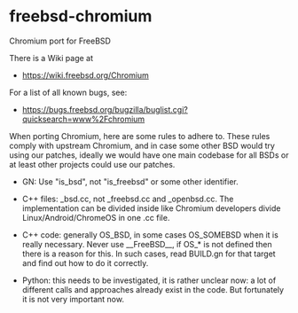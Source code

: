 freebsd-chromium
================

Chromium port for FreeBSD

There is a Wiki page at
* https://wiki.freebsd.org/Chromium

For a list of all known bugs, see:
* https://bugs.freebsd.org/bugzilla/buglist.cgi?quicksearch=www%2Fchromium

When porting Chromium, here are some rules to adhere to. These rules comply
with upstream Chromium, and in case some other BSD would try using our
patches, ideally we would have one main codebase for all BSDs or at least
other projects could use our patches.

* GN: Use "is\_bsd", not "is\_freebsd" or some other identifier.

* C++ files: \_bsd.cc, not \_freebsd.cc and \_openbsd.cc. The implementation
can be divided inside like Chromium developers divide Linux/Android/ChromeOS
in one .cc file.
* C++ code: generally OS\_BSD, in some cases OS\_SOMEBSD when it is really
necessary. Never use \_\_FreeBSD\_\_, if OS\_\* is not defined then there is
a reason for this. In such cases, read BUILD.gn for that target and find out
how to do it correctly.
* Python: this needs to be investigated, it is rather unclear now: a lot of
different calls and approaches already exist in the code.  But fortunately
it is not very important now.
